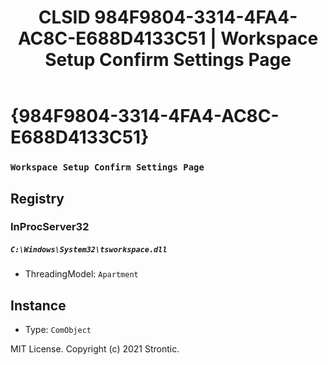 ﻿---
title: "CLSID 984F9804-3314-4FA4-AC8C-E688D4133C51 | Workspace Setup Confirm Settings Page"
excerpt: What is COM-Object CLSID 984F9804-3314-4FA4-AC8C-E688D4133C51?
---

# {984F9804-3314-4FA4-AC8C-E688D4133C51}

### `Workspace Setup Confirm Settings Page`

## Registry


### InProcServer32

##### `C:\Windows\System32\tsworkspace.dll`
* ThreadingModel: `Apartment`

## Instance

* Type: `ComObject`

MIT License. Copyright (c) 2021 Strontic.


